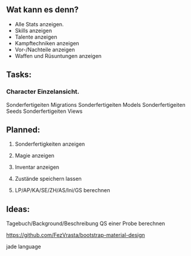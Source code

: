 ## Wat kann es denn?

* Alle Stats anzeigen.
* Skills anzeigen
* Talente anzeigen
* Kampftechniken anzeigen
* Vor-/Nachteile anzeigen
* Waffen und Rüsuntungen anzeigen


## Tasks:
### Character Einzelansicht.

Sonderfertigeiten Migrations
Sonderfertigeiten Models
Sonderfertigeiten Seeds
Sonderfertigeiten Views


## Planned:

1. Sonderfertigkeiten anzeigen

1. Magie anzeigen 

1. Inventar anzeigen

1. Zustände speichern lassen

1. LP/AP/KA/SE/ZH/AS/Ini/GS berechnen

## Ideas: 
Tagebuch/Background/Beschreibung
QS einer Probe berechnen


https://github.com/FezVrasta/bootstrap-material-design

jade language
